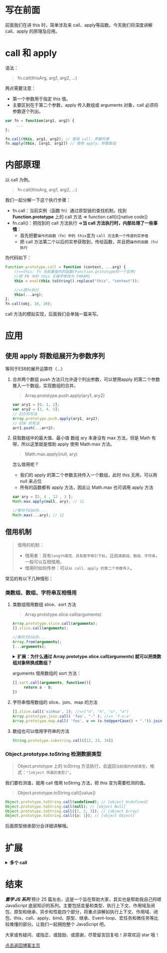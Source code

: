 # 写在前面
前面我们在讲 this 时，简单涉及来 call、apply等函数。今天我们将深度讲解 call、apply 的原理及应用。

# call 和 apply
语法：
> fn.call(thisArg, arg1, arg2, ...)

两点需要注意：
- 第一个参数用于指定 this 值。
- 主要区别在于第二个参数，apply 传入数组或 arguments 对象，call 必须将参数逐个列出。

```js
var fn = function(arg1, arg2) {
     ...
};

fn.call(this, arg1, arg2); // 使用 call，参数列表
fn.apply(this, [arg1, arg2]) // 使用 apply，参数数组

```


# 内部原理
以 call 为例。
> fn.call(thisArg, arg1, arg2, ...)

我们一起分解一下这个执行步骤：
- fn.call：当前实例（函数 fn）通过原型链的查找机制，找到 **Function.prototype** 上的 call 方法 => function call(){[native code]}
- fn.call()：把找到的 call 方法执行
  =>**当 call 方法执行时，内部处理了一些事情**：
    + 首先把要`操作的函数（fn）中的 this`变为 `call 方法第一个传递的实参值`
    + 把 call 方法第二个以后的实参获取到，传给函数，并且把`操作的函数（fn）执行`

伪代码如下：
```js
Function.prototype.call = function (context, ...arg) {
    //=>this: fn 当前要操作的函数(Function.prototype的一个实例)
    //把 FN 中的 this 关键字修改为 PARAM1
    this = eval(this.toString().replace("this", "context"));

    //=>把fn执行
    this(...arg);
};
fn.call(obj, 10, 20);
```
call 方法的模拟实现，后面我们会单独一篇来写。


# 应用
## 使用 apply 将数组展开为参数序列
等同于ES6的展开运算符（...）

1. 合并两个数组
    push 方法只允许逐个列出参数，可以使用apply 的第二个参数推入一个数组，实现数组的合并。
    > Array.prototype.push.apply(ary1, ary2)

    ```js
    var ary1 = [0, 1, 2];
    var ary2 = [3, 4, 5];
    // ES5的写法
    Array.prototype.push.apply(ary1, ary2);
    // ES6 的写法
    arr1.push(...arr2);
    ```

2. 获取数组中的最大值、最小值
    数组 ary 本身没有 max 方法，但是 Math 有呀，所以这里就是借助 apply 使用 Math.max 方法。
    > Math.max.apply(null, ary)

    怎么借用呢？
    - 我们的 apply 的第二个参数支持传入一个数组，此时 this 无用，可以用 null 来占位
    - 所有的函数都有 apply 方法，因此让 Math.max 也可调用 apply 方法

    ```js
    var ary = [5, 4 , 12 , 3 ]; 
    Math.max.apply(null, ary); // 12

    //等同于ES6的...
    Math.max(...ary); // 12
    ```



## 借用机制
> 借用的机制：
>- 借用者：具有`length属性、具有数字索引下标`，比如`类数组、数组、字符串`，一般可以互相借用。
>- 借用时如何传参：可以`从 call、apply 的第二个参数传入`。

常见的有以下几种情形：

### 类数组、数组、字符串互相借用
1. 类数组借用数组 slice、sort 方法
    > Array.prototype.slice.call(arguments)

    ```js
    Array.prototype.slice.call(arguments);
    [].slice.call(arguments);

    //等同于ES6的...
    Array.from(arguments);
    [...arguments];
    ```    

    <details><summary><b>扩展：为什么通过 Array.prototype.slice.call(arguments) 就可以把类数组对象转换成数组？</b></summary>
    <p>

    让我们基于原型自己来写一个slice
    ```js
    Array.prototype.mySlice = function mySlice() {
        //=>this: ary
        let res = [];

        for (let i = 0; i < this.length; i++) {
            res.push(this[i]);
        }
        return res;
    }
    let ary = [12, 23, 34];

    ary.mySlice() === ary; // false
    ```
    以上代码，模拟了数组内置的 slice 方法，实现了数组的深克隆。

    当执行内置的 slice 时，**把它的 this 指向 arguments，相当于操作的是 arguments**，然后方法执行完返回一个新的数组，就可以实现把 arguments 转换为数组。
    `【原理】`
    那么，谁可以让调用内置的 slice 呢？？？
    =>基于原型，我们知道，**Array.prototype 和 Array 的任意一个实例都可以**
    还有，谁可以改变 this 指向呢？？？
    =>当然是 call、apply了

    <p>
    </details>
    
    arguments 借用数组的 sort 方法：
    ```js
    [].sort.call(arguments, function(){
         return a - b;
    })
    ```

2. 字符串借用数组的 slice、join、map 的方法
    ```js
    [].slice.call('xinhua', 2); //=>["n", "h", "u", "a"]
    Array.prototype.join.call( 'foo', "-" ); //=> 'f-o-o'
    Array.prototype.map.call( 'foo', v => (v.toUpperCase() + ".")).join( "" ); // 'F.O.O.'
    ```


3. 数组也可以借用字符串的方法
    ```js
    String.prototype.substring.call([12, 23, 34])
    ```


### Object.prototype.toString 检测数据类型
> Object.prototype 上的 toString 方法执行，会返回`当前值的内部类型`，格式：`"[object 所属的类型]"`。

我们要检测谁，就用 call 借用 toString 方法，把 this 变为需要检测的值。
> Object.prototype.toString.call([value])

```js
Object.prototype.toString.call(undefined); // [object Undefined]
Object.prototype.toString.call(null); // [object Null]
Object.prototype.toString.call([1, 2, 3]); // [object Array]
Object.prototype.toString.call({a: 1}); // [object Object]
```

后面原型继承部分会详细讲解哦。


# 扩展
<details><summary><b>多个 call</b></summary>
<p>

规律：
1个call执行，左边的执行
2个及2个以上的call，右边的执行

```js
Function.prototype.call = function callAA(){
    this(paramOther);
}
function fn1(){console.log(1);}
function fn2(){console.log(2);}
fn1.call(fn2);//=>fn1沿着原型链找到callAA方法，执行callAA方法：修改callAA中的this为fn2，执行fn1
fn1.call.call(fn2);//=>第一个call执行：把fn1.call看做一个整体，沿着原型链找到callAA，让callAA执行：将fn1.call中的this修改为fn2。 =>fn1.call执行，先找到callAA，让callAA执行，只不过上一步将callAA中的this改为fn2  =>fn1.call执行时并没有给它传递参数值，因此fn2中的this是undefined  =>然后执行fn2

fn1.call.call.call(fn2);//=>
Function.prototype.call(fn1);//=>Function.prototype是一个匿名函数也是一个空函数，执行没有任何的输出
Function.prototype.call.call(fn1);//=>
```


</p>
</details>



# 结束
***重学 JS 系列*** 预计 25 篇左右，这是一个旨在帮助大家，其实也是帮助我自己捋顺 JavaScript 底层知识的系列。主要包括变量和类型、执行上下文、作用域及闭包、原型和继承、异步和性能四个部分，将重点讲解如执行上下文、作用域、闭包、this、call、apply、bind、原型、继承、Event-loop、宏任务和微任务等比较难懂的部分。让我们一起拥抱整个 JavaScript 吧。

大家或有疑问、或指正、或鼓励、或感谢，尽管留言回复哈！非常欢迎 star 哦！

[点击返回博客主页](https://github.com/cxh0224/blog)

